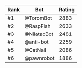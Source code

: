 Rank|Bot|Rating
---|---|---
#1|@ToromBot|2883
#2|@RaspFish|2633
#3|@NilatacBot|2481
#4|@anti-bot|2259
#5|@CatNail|2086
#6|@pawnrobot|1886
